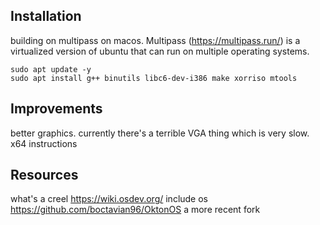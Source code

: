

Installation
--------------------------------------------------------------
building on multipass on macos.  Multipass (https://multipass.run/) is a virtualized version of ubuntu that can run on multiple operating systems.

    sudo apt update -y
    sudo apt install g++ binutils libc6-dev-i386 make xorriso mtools


Improvements
--------------------------------------------------------------
better graphics.  currently there's a terrible VGA thing which is very slow.
x64 instructions


Resources
--------------------------------------------------------------
what's a creel
https://wiki.osdev.org/
include os
https://github.com/boctavian96/OktonOS  a more recent fork


